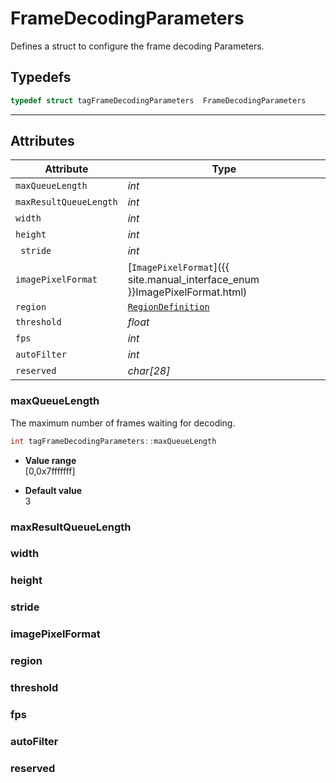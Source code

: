 # FrameDecodingParameters
Defines a struct to configure the frame decoding Parameters.  

## Typedefs

```cpp
typedef struct tagFrameDecodingParameters  FrameDecodingParameters
```

---

## Attributes
  
| Attribute | Type |
|---------- | ---- |
| `maxQueueLength` | *int* |
| `maxResultQueueLength` | *int* |
| `width` | *int* |
| `height` | *int* |
| `	stride` | *int* |
| `imagePixelFormat` | [`ImagePixelFormat`]({{ site.manual_interface_enum }}ImagePixelFormat.html) |
| `region` | [`RegionDefinition`](RegionDefinition.md) |
| `threshold` | *float* |
| `fps` | *int* |
| `autoFilter` | *int* |
| `reserved` | *char\[28\]* |


### maxQueueLength
The maximum number of frames waiting for decoding.
```cpp
int tagFrameDecodingParameters::maxQueueLength
```
- **Value range**   
    [0,0x7fffffff]   
      
- **Default value**   
    3

### maxResultQueueLength

### width

### height

### stride

### imagePixelFormat

### region

### threshold

### fps

### autoFilter

### reserved

